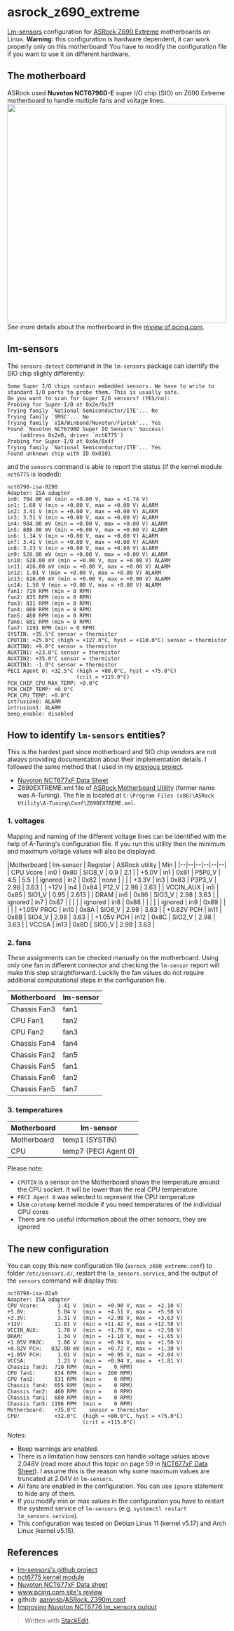﻿# asrock_z690_extreme
[Lm-sensors](https://github.com/lm-sensors/lm-sensors) configuration for [ASRock Z690 Extreme](https://www.asrock.com/mb/Intel/Z690%20Extreme/index.asp) motherboards on Linux.
**Warning:** this configuration is hardware dependent, it can work properly only on this motherboard! You have to modify the configuration file if you want to use it on different hardware.

## The motherboard
ASRock used **Nuvoton NCT6796D-E** super I/O chip (SIO) on Z690 Extreme motherboard to handle multiple fans and voltage lines.
<img  src="https://www.pcinq.com/wp-content/uploads/2021/11/ASRock-Z690-Extreme-Wifi-6E-5.jpg"  align="center"  width="500">
See more details about the motherboard in the [review of pcinq.com](https://www.pcinq.com/reviews/motherboards-reviews/asrock-z690-extreme-wifi-6e-tested/).

## lm-sensors
The `sensors-detect` command in the `lm-sensors` package can identify the SIO chip slighly differently:

    Some Super I/O chips contain embedded sensors. We have to write to
    standard I/O ports to probe them. This is usually safe.
    Do you want to scan for Super I/O sensors? (YES/no):
    Probing for Super-I/O at 0x2e/0x2f
    Trying family `National Semiconductor/ITE'... No
    Trying family `SMSC'... No
    Trying family `VIA/Winbond/Nuvoton/Fintek'... Yes
    Found `Nuvoton NCT6798D Super IO Sensors' Success!
        (address 0x2a0, driver `nct6775')
    Probing for Super-I/O at 0x4e/0x4f
    Trying family `National Semiconductor/ITE'... Yes
    Found unknown chip with ID 0x0101

and the `sensors` command is able to report the status (if the kernel module `nct6775` is loaded):

    nct6798-isa-0290
    Adapter: ISA adapter
    in0: 704.00 mV (min = +0.00 V, max = +1.74 V)
    in1: 1.68 V (min = +0.00 V, max = +0.00 V) ALARM
    in2: 3.41 V (min = +0.00 V, max = +0.00 V) ALARM
    in3: 3.31 V (min = +0.00 V, max = +0.00 V) ALARM
    in4: 984.00 mV (min = +0.00 V, max = +0.00 V) ALARM
    in5: 888.00 mV (min = +0.00 V, max = +0.00 V) ALARM
    in6: 1.34 V (min = +0.00 V, max = +0.00 V) ALARM
    in7: 3.41 V (min = +0.00 V, max = +0.00 V) ALARM
    in8: 3.23 V (min = +0.00 V, max = +0.00 V) ALARM
    in9: 528.00 mV (min = +0.00 V, max = +0.00 V) ALARM
    in10: 528.00 mV (min = +0.00 V, max = +0.00 V) ALARM
    in11: 416.00 mV (min = +0.00 V, max = +0.00 V) ALARM
    in12: 1.01 V (min = +0.00 V, max = +0.00 V) ALARM
    in13: 616.00 mV (min = +0.00 V, max = +0.00 V) ALARM
    in14: 1.50 V (min = +0.00 V, max = +0.00 V) ALARM
    fan1: 719 RPM (min = 0 RPM)
    fan2: 835 RPM (min = 0 RPM)
    fan3: 831 RPM (min = 0 RPM)
    fan4: 660 RPM (min = 0 RPM)
    fan5: 460 RPM (min = 0 RPM)
    fan6: 681 RPM (min = 0 RPM)
    fan7: 1191 RPM (min = 0 RPM)
    SYSTIN: +35.5°C sensor = thermistor
    CPUTIN: +25.0°C (high = +127.0°C, hyst = +110.0°C) sensor = thermistor
    AUXTIN0: +9.0°C sensor = thermistor
    AUXTIN1: +23.0°C sensor = thermistor
    AUXTIN2: +35.0°C sensor = thermistor
    AUXTIN3: -1.0°C sensor = thermistor
    PECI Agent 0: +32.5°C (high = +80.0°C, hyst = +75.0°C)
					      (crit = +115.0°C)
    PCH_CHIP_CPU_MAX_TEMP: +0.0°C
    PCH_CHIP_TEMP: +0.0°C
    PCH_CPU_TEMP: +0.0°C
    intrusion0: ALARM
    intrusion1: ALARM
    beep_enable: disabled

## How to identify `lm-sensors` entities?

This is the hardest part since motherboard and SIO chip vendors are not always providing documentation about their implementation details.
I followed the same method that I used in my [previous project](https://github.com/petersulyok/asrock_z390_taichi).

 - [Nuvoton NCT677xF Data Sheet](https://media.digikey.com/pdf/data%20sheets/nuvoton%20pdfs/nct6776f,d.pdf)
 - Z690EXTREME.xml file of [ASRock Motherboard Utility](https://www.asrock.com/mb/Intel/Z690%20Extreme/index.asp#Download) (former name was A-Tuning). The file is located at `C:\Program Files (x86)\ASRock Utility\A-Tuning\Conf\Z690EXTREME.xml`.

### 1. voltages
Mapping and naming of the different voltage lines can be identified with the help of A-Tuning's configuration file. If you run this utility then the minimum and maximum voltage values will also be displayed.

|Motherboard | lm-sensor | Register | ASRock utility | Min |
|--|--|--|--|--|--|
| CPU Vcore | in0 | 0x80 | SIO8_V | 0.9 | 2.1 |
| +5.0V | in1 | 0x81 | P5P0_V | 4.5 | 5.5 |
| ignored | in2 | 0x82 | none | | |
| +3.3V | in3 | 0x83 | P3P3_V | 2.98 | 3.63 |
| +12V | in4 | 0x84 | P12_V | 2.98 | 3.63 |
| VCCIN_AUX | in5 | 0x85 | SIO1_V | 0.95 | 2.613 |
| DRAM | in6 | 0x86 | SIO3_V | 2.98 | 3.63 |
| ignored | in7 | 0x87 | | | |
| ignored | in8 | 0x88 | | | |
| ignored | in9 | 0x89 | | | |
| +1.05V PROC | in10 | 0x8A | SIO6_V | 2.98 | 3.63 |
| +0.82V PCH | in11 | 0x8B | SIO4_V | 2.98 | 3.63 |
| +1.05V PCH | in12 | 0x8C | SIO2_V | 2.98 | 3.63 |
| VCCSA | in13 | 0x8D | SIO5_V | 2.98 | 3.63 |

### 2. fans
These assignments can be checked manually on the motherboard. Using only one fan in different connector and checking the `lm-sensor` report will make this step straightforward. Luckily the fan values do not require additional computational steps in the configuration file.

|Motherboard | lm-sensor |
|--|--|
| Chassis Fan3 | fan1 |
| CPU Fan1 | fan2 |
| CPU Fan2 | fan3 |
| Chassis Fan4 | fan4 |
| Chassis Fan2 | fan5 |
| Chassis Fan5 | fan1 |
| Chassis Fan6 | fan2 |
| Chassis Fan5 | fan7 |
 

### 3. temperatures
|Motherboard | lm-sensor |
|--|--|
| Motherboard | temp1 (SYSTIN) |
| CPU | temp7 (PECI Agent 0) |
  
Please note:
 - `CPUTIN` is a sensor on the Motherboard shows the temperature around the CPU socket. It will be lower than the real CPU temperature
 - `PECI Agent 0` was selected to represent the CPU temperature
 - Use `coretemp` kernel module if you need temperatures of the individual CPU cores
 - There are no useful information about the other sensors, they are ignored

## The new configuration
You can copy this new configuration file (`asrock_z690_extreme.conf`) to folder `/etc/sensors.d/`, restart the `lm_sensors.service`, and the output of the `sensors` command will display this:

    nct6798-isa-02a0
    Adapter: ISA adapter
    CPU Vcore:      1.41 V  (min =  +0.90 V, max =  +2.10 V)
    +5.0V:          5.04 V  (min =  +4.51 V, max =  +5.50 V)
    +3.3V:          3.31 V  (min =  +2.98 V, max =  +3.63 V)
    +12V:          11.81 V  (min = +11.42 V, max = +12.58 V)
    VCCIN_AUX:      1.78 V  (min =  +1.70 V, max =  +2.50 V)
    DRAM:           1.34 V  (min =  +1.10 V, max =  +1.65 V)
    +1.05V PROC:    1.06 V  (min =  +0.94 V, max =  +1.50 V)
    +0.82V PCH:   832.00 mV (min =  +0.72 V, max =  +1.30 V)
    +1.05V PCH:     1.01 V  (min =  +0.95 V, max =  +2.04 V)
    VCCSA:          1.23 V  (min =  +0.94 V, max =  +1.81 V)
    Chassis fan3:  710 RPM  (min =    0 RPM)
    CPU fan1:      834 RPM  (min =  200 RPM)
    CPU fan2:      831 RPM  (min =    0 RPM)
    Chassis fan4:  655 RPM  (min =    0 RPM)
    Chassis fan2:  460 RPM  (min =    0 RPM)
    Chassis fan1:  680 RPM  (min =    0 RPM)
    Chassis fan5: 1196 RPM  (min =    0 RPM)
    Motherboard:   +35.0°C    sensor = thermistor
    CPU:           +32.0°C  (high = +80.0°C, hyst = +75.0°C)
                            (crit = +115.0°C)

Notes:
- Beep warnings are enabled.
- There is a limitation how sensors can handle voltage values above 2.048V (read more about this topic on page 59 in [NCT677xF Data Sheet](https://media.digikey.com/pdf/data%20sheets/nuvoton%20pdfs/nct6776f,d.pdf)). I assume this is the reason why some maximum values are truncated at 2.04V in `lm-sensors`.
- All fans are enabled in the configuration. You can use `ignore` statement to hide any of them.
- If you modify min or max values in the configuration you have to restart the systemd service of `lm-sensors` (e.g. `systemctl restart lm_sensors.service`).
- This configuration was tested on Debian Linux 11 (kernel v5.17) and Arch Linux (kernel v5.15).

## References
- [lm-sensors's github project](https://github.com/lm-sensors/lm-sensors)
- [nct6775 kernel module](https://www.kernel.org/doc/html/v5.12/hwmon/nct6775.html)
- [Nuvoton NCT677xF Data sheet](https://media.digikey.com/pdf/data%20sheets/nuvoton%20pdfs/nct6776f,d.pdf)
- [www.pcinq.com site's review](https://www.pcinq.com/reviews/motherboards-reviews/asrock-z690-extreme-wifi-6e-tested/)
- github: [aaronsb](https://gist.github.com/aaronsb)/[ASRock_Z390m.conf](https://gist.github.com/aaronsb/347d62b63456ae131916c3affd212c05)
- [Improving Nuvoton NCT6776 lm_sensors output](https://blog.hqcodeshop.fi/archives/276-Improving-Nuvoton-NCT6776-lm_sensors-output.html)

> Written with [StackEdit](https://stackedit.io/).


